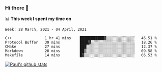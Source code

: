 ### Hi there 👋

📊 **This week I spent my time on**
<!--START_SECTION:waka-->
```text
Week: 28 March, 2021 - 04 April, 2021

C++               1 hr 41 mins    ███████████▓░░░░░░░░░░░░░   46.51 % 
Protocol Buffer   39 mins         ████▓░░░░░░░░░░░░░░░░░░░░   18.26 % 
CMake             27 mins         ███░░░░░░░░░░░░░░░░░░░░░░   12.37 % 
Markdown          20 mins         ██▒░░░░░░░░░░░░░░░░░░░░░░   09.58 % 
Makefile          14 mins         █▓░░░░░░░░░░░░░░░░░░░░░░░   06.53 % 
```
<!--END_SECTION:waka-->


[![Paul's github stats](https://github-readme-stats.vercel.app/api?username=mickeyouyou&theme=dracula&show_icons=true)](https://github.com/anuraghazra/github-readme-stats)
